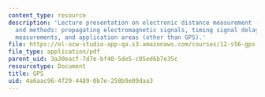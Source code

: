 ```yaml
---
content_type: resource
description: 'Lecture presentation on electronic distance measurement (EDM), its history,
  and methods: propagating electromagnetic signals, timing signal delays, use of phase
  measurements, and application areas (other than GPS).'
file: https://ol-ocw-studio-app-qa.s3.amazonaws.com/courses/12-s56-gps-where-are-you-fall-2008/4a6aac964f2944890b7e258b9e09daa3_sem03.pdf
file_type: application/pdf
parent_uid: 3a30eacf-7d7e-bf40-5de5-c05ed6b7e35c
resourcetype: Document
title: GPS
uid: 4a6aac96-4f29-4489-0b7e-258b9e09daa3
---
```

